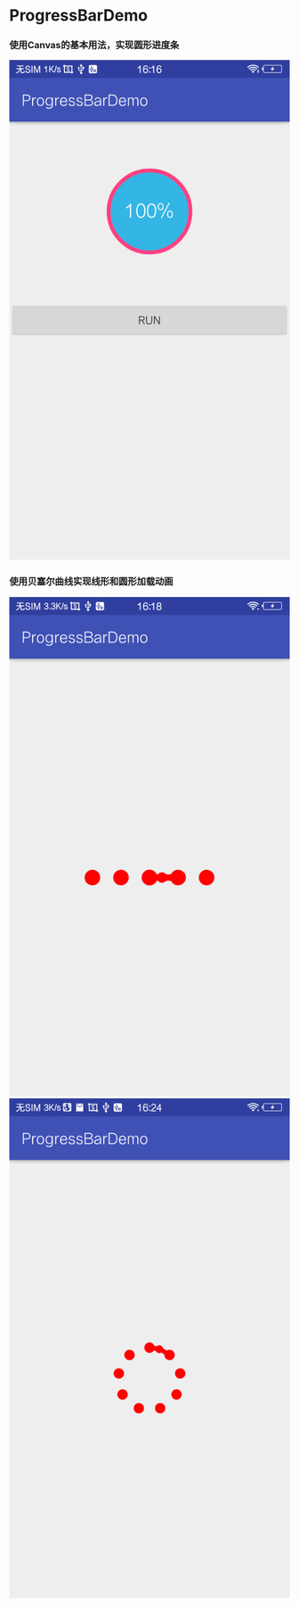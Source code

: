 # ProgressBarDemo
### 使用Canvas的基本用法，实现圆形进度条
![screenshot1](https://github.com/ligen4w/ProgressBarDemo/blob/master/screenshot1.png)
### 使用贝塞尔曲线实现线形和圆形加载动画
![screenshot2](https://github.com/ligen4w/ProgressBarDemo/blob/master/screenshot2.png)
![screenshot3](https://github.com/ligen4w/ProgressBarDemo/blob/master/screenshot3.png)
